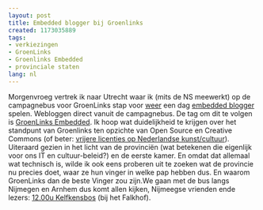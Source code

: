 ```yaml
---
layout: post
title: Embedded blogger bij Groenlinks
created: 1173035889
tags:
- verkiezingen
- GroenLinks
- Groenlinks Embedded
- provinciale staten
lang: nl
---
```

Morgenvroeg vertrek ik naar Utrecht waar ik (mits de NS meewerkt) op de campagnebus voor GroenLinks stap voor [weer](http://bler.webschuur.com/het_begin_naar_hilversum_om_de_bus_te_halen) een dag [embedded blogger](http://www.linkselente.nl/) spelen. Webloggen direct vanuit de campagnebus. De tag om dit te volgen is [GroenLinks Embedded](http://bler.webschuur.com/categorieen/site_classification/groenlinks_embedded). Ik hoop wat duidelijkheid te krijgen over het standpunt van Groenlinks ten opzichte van Open Source en Creative Commons (of beter: [vrijere licenties op Nederlandse kunst/cultuur](http://www.denieuwereporter.nl/?p=748)). Uiteraard gezien in het licht van de provinciën (wat betekenen die eigenlijk voor ons IT en cultuur-beleid?) en de eerste kamer. En omdat dat allemaal wat technisch is, wilde ik ook eens proberen uit te zoeken wat de provincie nu precies doet, waar ze hun vinger in welke pap hebben dus. En waarom GroenLinks dan de beste Vinger zou zijn.We gaan met de bus langs Nijmegen en Arnhem dus komt allen kijken, Nijmeegse vrienden ende lezers: [12.00u Kelfkensbos](http://www.linkselente.nl/waar-is-femke) (bij het Falkhof).

